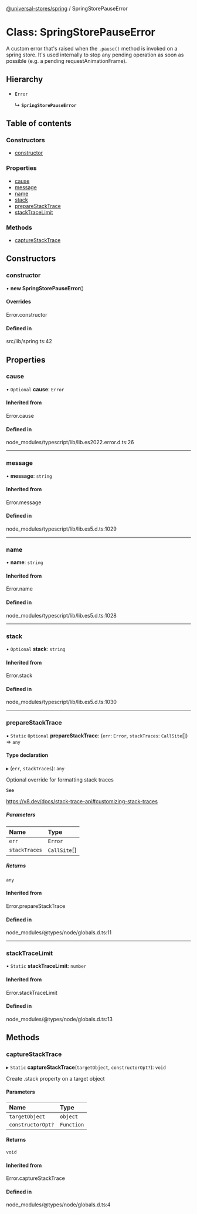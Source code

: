 [@universal-stores/spring](../README.md) / SpringStorePauseError

# Class: SpringStorePauseError

A custom error that's raised when the `.pause()` method is invoked on a spring store.
It's used internally to stop any pending operation as soon as possible (e.g. a pending requestAnimationFrame).

## Hierarchy

- `Error`

  ↳ **`SpringStorePauseError`**

## Table of contents

### Constructors

- [constructor](SpringStorePauseError.md#constructor)

### Properties

- [cause](SpringStorePauseError.md#cause)
- [message](SpringStorePauseError.md#message)
- [name](SpringStorePauseError.md#name)
- [stack](SpringStorePauseError.md#stack)
- [prepareStackTrace](SpringStorePauseError.md#preparestacktrace)
- [stackTraceLimit](SpringStorePauseError.md#stacktracelimit)

### Methods

- [captureStackTrace](SpringStorePauseError.md#capturestacktrace)

## Constructors

### constructor

• **new SpringStorePauseError**()

#### Overrides

Error.constructor

#### Defined in

src/lib/spring.ts:42

## Properties

### cause

• `Optional` **cause**: `Error`

#### Inherited from

Error.cause

#### Defined in

node_modules/typescript/lib/lib.es2022.error.d.ts:26

___

### message

• **message**: `string`

#### Inherited from

Error.message

#### Defined in

node_modules/typescript/lib/lib.es5.d.ts:1029

___

### name

• **name**: `string`

#### Inherited from

Error.name

#### Defined in

node_modules/typescript/lib/lib.es5.d.ts:1028

___

### stack

• `Optional` **stack**: `string`

#### Inherited from

Error.stack

#### Defined in

node_modules/typescript/lib/lib.es5.d.ts:1030

___

### prepareStackTrace

▪ `Static` `Optional` **prepareStackTrace**: (`err`: `Error`, `stackTraces`: `CallSite`[]) => `any`

#### Type declaration

▸ (`err`, `stackTraces`): `any`

Optional override for formatting stack traces

**`See`**

https://v8.dev/docs/stack-trace-api#customizing-stack-traces

##### Parameters

| Name | Type |
| :------ | :------ |
| `err` | `Error` |
| `stackTraces` | `CallSite`[] |

##### Returns

`any`

#### Inherited from

Error.prepareStackTrace

#### Defined in

node_modules/@types/node/globals.d.ts:11

___

### stackTraceLimit

▪ `Static` **stackTraceLimit**: `number`

#### Inherited from

Error.stackTraceLimit

#### Defined in

node_modules/@types/node/globals.d.ts:13

## Methods

### captureStackTrace

▸ `Static` **captureStackTrace**(`targetObject`, `constructorOpt?`): `void`

Create .stack property on a target object

#### Parameters

| Name | Type |
| :------ | :------ |
| `targetObject` | `object` |
| `constructorOpt?` | `Function` |

#### Returns

`void`

#### Inherited from

Error.captureStackTrace

#### Defined in

node_modules/@types/node/globals.d.ts:4
